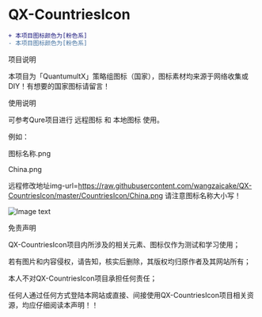 # QX-CountriesIcon
```diff
+ 本项目图标颜色为[粉色系]
- 本项目图标颜色为[粉色系]
```
项目说明

本项目为「QuantumultX」策略组图标（国家），图标素材均来源于网络收集或DIY！有想要的国家图标请留言！

使用说明

可参考Qure项目进行 远程图标 和 本地图标 使用。

例如：

图标名称.png

China.png

远程修改地址img-url=https://raw.githubusercontent.com/wangzaicake/QX-CountriesIcon/master/CountriesIcon/China.png 请注意图标名称大小写！

![Image text](https://s3.ax1x.com/2021/01/18/sy5szD.png)

免责声明

QX-CountriesIcon项目内所涉及的相关元素、图标仅作为测试和学习使用；

若有图片和内容侵权，请告知，核实后删除，其版权均归原作者及其网站所有；

本人不对QX-CountriesIcon项目承担任何责任；

任何人通过任何方式登陆本网站或直接、间接使用QX-CountriesIcon项目相关资源，均应仔细阅读本声明！！
